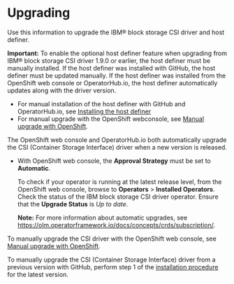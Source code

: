 # Upgrading

Use this information to upgrade the IBM® block storage CSI driver and host definer.

**Important:** To enable the optional host definer feature when upgrading from IBM® block storage CSI driver 1.9.0 or earlier, the host definer must be manually installed. If the host definer was installed with GitHub, the host definer must be updated manually. If the host definer was installed from the OpenShift web console or OperatorHub.io, the host definer automatically updates along with the driver version. 
  - For manual installation of the host definer with GitHub and OperatorHub.io, see [Installing the host definer](install_hostdefiner.md)
  - For manual upgrade with the OpenShift webconsole, see [Manual upgrade with OpenShift](upgrade_manual_openshift.md).

The OpenShift web console and OperatorHub.io both automatically upgrade the CSI (Container Storage Interface) driver when a new version is released.
   - With OpenShift web console, the **Approval Strategy** must be set to **Automatic**.

      To check if your operator is running at the latest release level, from the OpenShift web console, browse to **Operators** > **Installed Operators**. Check the status of the IBM block storage CSI driver operator. Ensure that the **Upgrade Status** is _Up to date_.
    
      **Note:** For more information about automatic upgrades, see https://olm.operatorframework.io/docs/concepts/crds/subscription/.

To manually upgrade the CSI driver with the OpenShift web console, see [Manual upgrade with OpenShift](upgrade_manual_openshift.md).

To manually upgrade the CSI (Container Storage Interface) driver from a previous version with GitHub, perform step 1 of the [installation procedure](install_driver_github.md) for the latest version.
